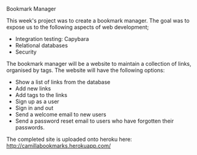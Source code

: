 Bookmark Manager

This week's project was to create a bookmark manager. The goal was to expose us to the following aspects of web development;
- Integration testing: Capybara
- Relational databases
- Security

The bookmark manager will be a website to maintain a collection of links, organised by tags. The website will have the following options:
- Show a list of links from the database
- Add new links
- Add tags to the links
- Sign up as a user
- Sign in and out
- Send a welcome email to new users
- Send a password reset email to users who have forgotten their passwords. 

The completed site is uploaded onto heroku here:
http://camillabookmarks.herokuapp.com/